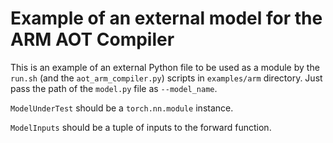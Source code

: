 # Example of an external model for the ARM AOT Compiler
This is an example of an external Python file to be used as a module by the `run.sh` (and the `aot_arm_compiler.py`) scripts in `examples/arm` directory. Just pass the path of the `model.py` file as `--model_name`.

`ModelUnderTest` should be a `torch.nn.module` instance.

`ModelInputs` should be a tuple of inputs to the forward function.
